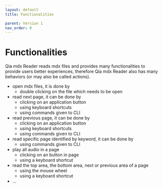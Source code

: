 ```yaml
---
layout: default
title: Functionalities

parent: Version 1
nav_order: 0
---
```


# Functionalities

Qia mdx Reader reads mdx files and provides many functionalities to provide users better experiences, therefore Qia mdx Reader also has many behaviors (or may also be called actions).

* open mdx files, it is done by 
  * double clicking on the file which needs to be open
* read next page, it can be done by 
  * clicking on an application button
  * using keyboard shortcuts
  * using commands given to CLI
* read previous page, it can be done by 
  * clicking on an application button
  * using keyboard shortcuts
  * using commands given to CLI
* read specific page identified by keyword, it can be done by 
  * using commands given to CLI
* play all audio in a page
  * clicking on an button in page
  * using a keyboard shortcut
* read the top area, the bottom area, next or previous area of a page
  * using the mouse wheel
  * using a keyboard shortcut
* ...
